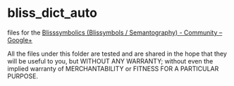 bliss_dict_auto
===============

files for the
[Blisssymbolics (Blissymbols / Semantography) - Community – Google+][1]


All the files
  under this folder
are tested
and are shared
in the hope
that they will be useful to you,
but WITHOUT ANY WARRANTY;
without even the implied warranty
of MERCHANTABILITY
or FITNESS FOR A PARTICULAR PURPOSE.

[1]: https://plus.google.com/u/0/communities/115019056556526847375
